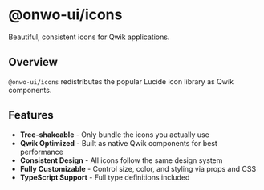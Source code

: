 # @onwo-ui/icons

Beautiful, consistent icons for Qwik applications.

## Overview

`@onwo-ui/icons` redistributes the popular Lucide icon library as Qwik components.

## Features
- **Tree-shakeable** - Only bundle the icons you actually use
- **Qwik Optimized** - Built as native Qwik components for best performance
- **Consistent Design** - All icons follow the same design system
- **Fully Customizable** - Control size, color, and styling via props and CSS
- **TypeScript Support** - Full type definitions included
